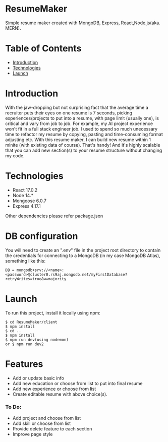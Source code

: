 # ResumeMaker
Simple resume maker created with MongoDB, Express, React,Node.js(aka. MERN).

# Table of Contents
* [Introduction](#introduction)
* [Technologies](#technologies)
* [Launch](#launch)

# Introduction
With the jaw-dropping but not surprising fact that the average time a recruiter puts their eyes on one resume is 7 seconds, picking experiences/projects to put into a resume, with page limit (usually one), is critical and vary from job to job. For example, my AI project experience won't fit in a full stack engineer job. I used to spend so much unecessary time to refactor my resume by copying, pasting and time-consuming format adjusting etc.
With this resume maker, I can build new resume within 1 minite (with existing data of course). That's handy! And it's highly scalable that you can add new section(s) to your resume structure without changing my code.

# Technologies
* React 17.0.2
* Node 14.*
* Mongoose 6.0.7
* Express 4.17.1

Other dependencies please refer package.json

# DB configuration

You will need to create an ".env" file in the project root directory to contain the credentials for connecting to a MongoDB (in my case MongoDB Atlas), something like this:
```
DB = mongodb+srv://<name>:<password>@cluster0.rs9aj.mongodb.net/myFirstDatabase?retryWrites=true&w=majority
```

# Launch
To run this project, install it locally using npm:
```
$ cd ResumeMaker/client
$ npm install
$ cd ..
$ npm install
$ npm run dev(using nodemon)
or $ npm run dev2
```

# Features
* Add or update basic info
* Add new education or choose from list to put into final resume
* Add new experience or choose from list
* Create editable resume with above choice(s).
### To Do:
* Add project and choose from list
* Add skill or choose from list 
* Provide delete feature to each section
* Improve page style
